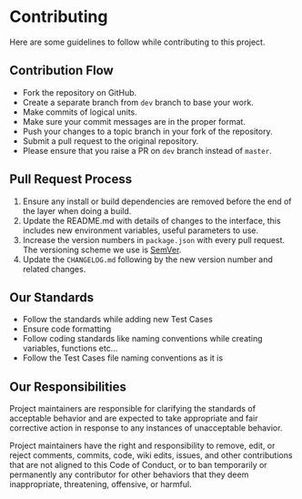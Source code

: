 # Contributing

Here are some guidelines to follow while contributing to this project.

## Contribution Flow

- Fork the repository on GitHub.
- Create a separate branch from `dev` branch to base your work.
- Make commits of logical units.
- Make sure your commit messages are in the proper format.
- Push your changes to a topic branch in your fork of the repository.
- Submit a pull request to the original repository.
- Please ensure that you raise a PR on `dev` branch instead of `master`.

## Pull Request Process

1.  Ensure any install or build dependencies are removed before the end of the layer when doing a build.
2.  Update the README.md with details of changes to the interface, this includes new environment variables, useful parameters to use.
3.  Increase the version numbers in `package.json` with every pull request. The versioning scheme we use is  [SemVer](http://semver.org/).
4.  Update the `CHANGELOG.md` following by the new version number and related changes.

## Our Standards

- Follow the standards while adding new Test Cases
- Ensure code formatting
- Follow coding standards like naming conventions while creating variables, functions etc...
- Follow the Test Cases file naming conventions as it is

## Our Responsibilities

Project maintainers are responsible for clarifying the standards of acceptable behavior and are expected to take appropriate and fair corrective action in response to any instances of unacceptable behavior.

Project maintainers have the right and responsibility to remove, edit, or reject comments, commits, code, wiki edits, issues, and other contributions that are not aligned to this Code of Conduct, or to ban temporarily or permanently any contributor for other behaviors that they deem inappropriate, threatening, offensive, or harmful.
